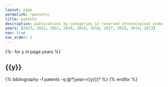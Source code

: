 ```yaml
---
layout: page
permalink: /patents/
title: patents
description: publications by categories in reversed chronological order.
years: [2023, 2022, 2021, 2020, 2019, 2018, 2017, 2015, 2014, 2013]
nav: true
nav_order: 1
---
```

<!-- _pages/publications.md -->
<div class="publications">

{%- for y in page.years %}
  <h2 class="year">{{y}}</h2>
  {% bibliography -f patents -q @*[year={{y}}]* %}
{% endfor %}

</div>
